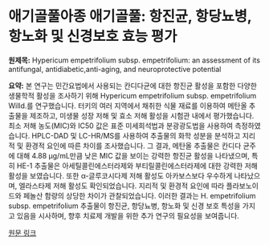 # 애기골풀아종 애기골풀: 항진균, 항당뇨병, 항노화 및 신경보호 효능 평가

**원제목:** Hypericum empetrifolium subsp. empetrifolium: an assessment of its antifungal, antidiabetic,anti-aging, and neuroprotective potential

**요약:** 본 연구는 민간요법에서 사용되는 칸디다균에 대한 항진균 활성을 포함한 다양한 생물학적 활성을 조사하기 위해 Hypericum empetrifolium subsp. empetrifolium Willd.를 연구했습니다.  터키의 여러 지역에서 채취한 식물 재료를 이용하여 메탄올 추출물을 제조하고,  미생물 성장 저해 및 효소 저해 활성을 시험관 내에서 평가했습니다. 최소 저해 농도(MIC)와 IC50 값은 표준 미세희석법과 분광광도법을 사용하여 측정하였습니다.  HPLC-DAD 및 LC-HR/MS를 사용하여 추출물의 화학 성분을 분석하고 지리적 및 환경적 요인에 따른 차이를 조사했습니다. 그 결과, 메탄올 추출물은 칸디다 균주에 대해 4.88 μg/mL만큼 낮은 MIC 값을 보이는 강력한 항진균 활성을 나타냈으며, 특히 HE-1 추출물은 아세틸콜린에스터라제와 부티릴콜린에스터라제에 대한 강력한 저해 활성을 보였습니다. 또한 α-글루코시다제 저해 활성도 아카보스보다 우수하게 나타났으며, 엘라스타제 저해 활성도 확인되었습니다.  지리적 및 환경적 요인에 따라 플라보노이드와 페놀산 함량의 상당한 차이가 관찰되었습니다. 이러한 결과는 H. empetrifolium subsp. empetrifolium 추출물이 항진균, 항당뇨병, 항노화 및 신경 보호 특성을 가지고 있음을 시사하며,  향후 치료제 개발을 위한 추가 연구의 필요성을 보여줍니다.

[원문 링크](https://avesis.cu.edu.tr/yayin/33d033f0-da36-4fdf-bb8d-9415895a0559/hypericum-empetrifolium-subsp-empetrifolium-an-assessment-of-its-antifungal-antidiabetic-anti-aging-and-neuroprotective-potential)
